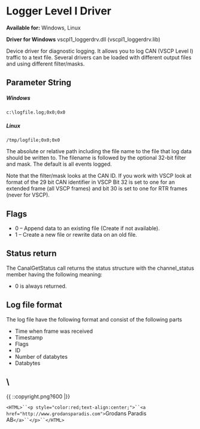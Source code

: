 # Logger Level I Driver

**Available for:** Windows, Linux

**Driver for Windows** vscpl1_loggerdrv.dll (vscpl1_loggerdrv.lib)

Device driver for diagnostic logging. It allows you to log CAN (VSCP Level I) traffic to a text file. Several drivers can be loaded with different output files and using different filter/masks. 

## Parameter String

##### Windows

    c:\logfile.log;0x0;0x0

##### Linux

    /tmp/logfile;0x0;0x0

The absolute or relative path including the file name to the file that log data should be written to. The filename is followed by the optional 32-bit filter and mask. The default is all events logged.

Note that the filter/mask looks at the CAN ID. If you work with VSCP look at format of the 29 bit CAN identifier in VSCP Bit 32 is set to one for an extended frame (all VSCP frames) and bit 30 is set to one for RTR frames (never for VSCP). 

## Flags

   * 0 – Append data to an existing file (Create if not available). 
   * 1 – Create a new file or rewrite data on an old file.

## Status return

The CanalGetStatus call returns the status structure with the channel_status member having the following meaning: 


*  0 is always returned. 

## Log file format

The log file have the following format and consist of the following parts

   * Time when frame was received 
   * Timestamp 
   * Flags 
   * ID 
   * Number of databytes 
   * Databytes 


\\ 
----
{{  ::copyright.png?600  |}}

`<HTML>``<p style="color:red;text-align:center;">``<a href="http://www.grodansparadis.com">`Grodans Paradis AB`</a>``</p>``</HTML>`
